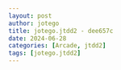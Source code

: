 ```yaml
---
layout: post
author: jotego
title: jotego.jtdd2 - dee657c
date: 2024-06-28
categories: [Arcade, jtdd2]
tags: [jotego.jtdd2]
---
```



